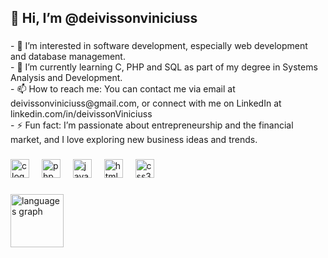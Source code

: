 <h2 align="left">👋 Hi, I’m @deivissonviniciuss</h2>

###

<p align="left">- 👀 I’m interested in software development, especially web development and database management.<br>- 🌱 I’m currently learning C, PHP and SQL as part of my degree in Systems Analysis and Development.<br>- 📫 How to reach me: You can contact me via email at deivissonviniciuss@gmail.com, or connect with me on LinkedIn at linkedin.com/in/deivissonViniciuss<br>- ⚡ Fun fact: I’m passionate about entrepreneurship and the financial market, and I love exploring new business ideas and trends.</p>

###

<div align="left">
  <img src="https://cdn.jsdelivr.net/gh/devicons/devicon/icons/c/c-original.svg" height="30" alt="c logo"  />
  <img width="12" />
  <img src="https://cdn.jsdelivr.net/gh/devicons/devicon/icons/php/php-original.svg" height="30" alt="php logo"  />
  <img width="12" />
  <img src="https://cdn.jsdelivr.net/gh/devicons/devicon/icons/javascript/javascript-original.svg" height="30" alt="javascript logo"  />
  <img width="12" />
  <img src="https://cdn.jsdelivr.net/gh/devicons/devicon/icons/html5/html5-original.svg" height="30" alt="html5 logo"  />
  <img width="12" />
  <img src="https://cdn.jsdelivr.net/gh/devicons/devicon/icons/css3/css3-original.svg" height="30" alt="css3 logo"  />
</div>

###

<div align="left">
  <img src="https://github-readme-stats.vercel.app/api/top-langs?username=deivissonviniciuss&locale=en&hide_title=false&layout=compact&card_width=320&langs_count=5&theme=dracula&hide_border=false" height="85" alt="languages graph"  />
</div>

###

<br clear="both">

<div align="left">
</div>

###
